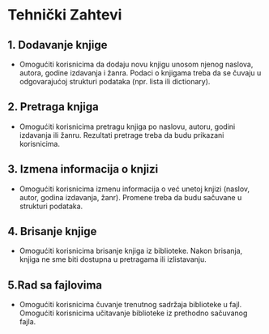 # Tehnički Zahtevi
## 1. Dodavanje knjige
* Omogućiti korisnicima da dodaju novu knjigu unosom njenog naslova,
autora, godine izdavanja i žanra. Podaci o knjigama treba da se čuvaju u odgovarajućoj strukturi podataka (npr. lista ili dictionary).

## 2. Pretraga knjiga
* Omogućiti korisnicima pretragu knjiga po naslovu, autoru, godini izdavanja ili žanru. Rezultati pretrage treba da budu prikazani korisnicima.

## 3. Izmena informacija o knjizi
* Omogućiti korisnicima izmenu informacija o već unetoj knjizi (naslov, autor, godina izdavanja, žanr). Promene treba da budu sačuvane u strukturi podataka.

## 4. Brisanje knjige
* Omogućiti korisnicima brisanje knjiga iz biblioteke. Nakon brisanja, knjiga ne sme biti dostupna u pretragama ili izlistavanju.

## 5.Rad sa fajlovima
* Omogućiti korisnicima čuvanje trenutnog sadržaja biblioteke u fajl. Omogućiti korisnicima učitavanje biblioteke iz prethodno sačuvanog fajla.